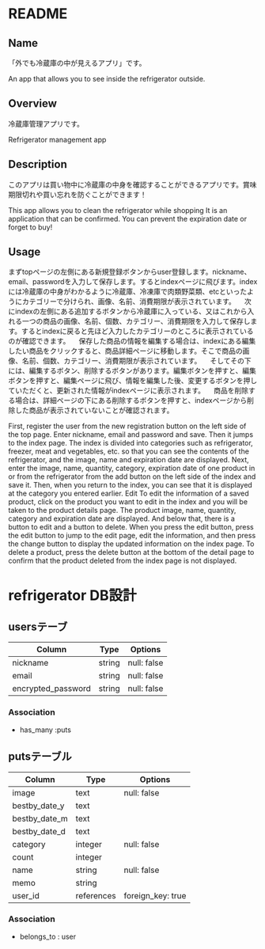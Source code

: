 # README

## Name
「外でも冷蔵庫の中が見えるアプリ」です。

An app that allows you to see inside the refrigerator outside.

## Overview
冷蔵庫管理アプリです。

Refrigerator management app

## Description
このアプリは買い物中に冷蔵庫の中身を確認することができるアプリです。賞味期限切れや買い忘れを防ぐことができます！

This app allows you to clean the refrigerator while shopping It is an application that can be confirmed.
You can prevent the expiration date or forget to buy!

## Usage
まずtopページの左側にある新規登録ボタンからuser登録します。nickname、email、passwordを入力して保存します。するとindexページに飛びます。indexには冷蔵庫の中身がわかるように冷蔵庫、冷凍庫で肉類野菜類、etcといったようにカテゴリーで分けられ、画像、名前、消費期限が表示されています。
　次にindexの左側にある追加するボタンから冷蔵庫に入っている、又はこれから入れる一つの商品の画像、名前、個数、カテゴリー、消費期限を入力して保存します。するとindexに戻ると先ほど入力したカテゴリーのところに表示されているのが確認できます。
　保存した商品の情報を編集する場合は、indexにある編集したい商品をクリックすると、商品詳細ページに移動します。そこで商品の画像、名前、個数、カテゴリー、消費期限が表示されています。
　そしてその下には、編集するボタン、削除するボタンがあります。編集ボタンを押すと、編集ボタンを押すと、編集ページに飛び、情報を編集した後、変更するボタンを押していただくと、更新された情報がindexページに表示されます。
　商品を削除する場合は、詳細ページの下にある削除するボタンを押すと、indexページから削除した商品が表示されていないことが確認されます。

First, register the user from the new registration button on the left side of the top page. Enter nickname, email and password and save. Then it jumps to the index page. The index is divided into categories such as refrigerator, freezer, meat and vegetables, etc. so that you can see the contents of the refrigerator, and the image, name and expiration date are displayed.
Next, enter the image, name, quantity, category, expiration date of one product in or from the refrigerator from the add button on the left side of the index and save it. Then, when you return to the index, you can see that it is displayed at the category you entered earlier.
Edit To edit the information of a saved product, click on the product you want to edit in the index and you will be taken to the product details page. The product image, name, quantity, category and expiration date are displayed.
And below that, there is a button to edit and a button to delete. When you press the edit button, press the edit button to jump to the edit page, edit the information, and then press the change button to display the updated information on the index page.
To delete a product, press the delete button at the bottom of the detail page to confirm that the product deleted from the index page is not displayed.

# refrigerator DB設計

## usersテーブ
| Column             | Type   | Options     |
| ------------------ | ------ | ----------- |
| nickname           | string | null: false |
| email              | string | null: false |
| encrypted_password | string | null: false |
### Association
- has_many :puts

## putsテーブル
| Column        | Type       | Options           |
| ------------- | ---------- | ----------------- |
| image         | text       | null: false       |
| bestby_date_y | text       |                   |
| bestby_date_m | text       |                   |
| bestby_date_d | text       |                   |
| category      | integer    | null: false       |
| count         | integer    |                   |
| name          | string     | null: false       |
| memo          | string     |                   |
| user_id       | references | foreign_key: true |
### Association
- belongs_to : user

